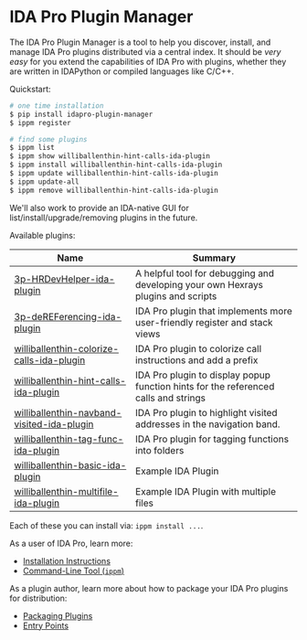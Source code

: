# IDA Pro Plugin Manager

The IDA Pro Plugin Manager is a tool to help you discover, install, and manage IDA Pro plugins distributed via a central index. It should be *very easy* for you extend the capabilities of IDA Pro with plugins, whether they are written in IDAPython or compiled languages like C/C++.

Quickstart:
```bash
# one time installation
$ pip install idapro-plugin-manager
$ ippm register

# find some plugins
$ ippm list
$ ippm show williballenthin-hint-calls-ida-plugin
$ ippm install williballenthin-hint-calls-ida-plugin
$ ippm update williballenthin-hint-calls-ida-plugin
$ ippm update-all
$ ippm remove williballenthin-hint-calls-ida-plugin
```

We'll also work to provide an IDA-native GUI for list/install/upgrade/removing plugins in the future.

Available plugins:

| Name                                      | Summary                                      |
|--------------------------------------------|----------------------------------------------|
| [3p-HRDevHelper-ida-plugin](https://github.com/patois/HRDevHelper)  | A helpful tool for debugging and developing your own Hexrays plugins and scripts |
| [3p-deREFerencing-ida-plugin](https://github.com/danigargu/deREferencing) | IDA Pro plugin that implements more user-friendly register and stack views |
| [williballenthin-colorize-calls-ida-plugin](https://github.com/williballenthin/idawilli/tree/master/plugins/colorize_calls)  | IDA Pro plugin to colorize call instructions and add a prefix |
| [williballenthin-hint-calls-ida-plugin](https://github.com/williballenthin/idawilli/tree/master/plugins/hint_calls)      | IDA Pro plugin to display popup function hints for the referenced calls and strings |
| [williballenthin-navband-visited-ida-plugin](https://github.com/williballenthin/idawilli/tree/master/plugins/navband_visited) | IDA Pro plugin to highlight visited addresses in the navigation band. |
| [williballenthin-tag-func-ida-plugin](https://github.com/williballenthin/idawilli/tree/master/plugins/tag_func)        | IDA Pro plugin for tagging functions into folders |
| [williballenthin-basic-ida-plugin](https://www.github.com/williballenthin/idawilli/tree/master/plugins/plugin-manager/examples/basic-ida-plugin/)               | Example IDA Plugin                           |
| [williballenthin-multifile-ida-plugin](https://www.github.com/williballenthin/idawilli/tree/master/plugins/plugin-manager/examples/multifile-ida-plugin/)           | Example IDA Plugin with multiple files        |

Each of these you can install via: `ippm install ...`.

As a user of IDA Pro, learn more:
  - [Installation Instructions](./doc/as-a-user.md#installation)
  - [Command-Line Tool (`ippm`)](./doc/as-a-user.md#command-line-tool-ippm)

As a plugin author, learn more about how to package your IDA Pro plugins for distribution:
  - [Packaging Plugins](./doc/as-a-plugin-author.md#packaging-plugins)
  - [Entry Points](./doc/as-a-plugin-author.md#entry-points)

